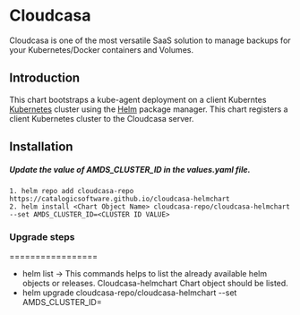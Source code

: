 # Cloudcasa
Cloudcasa is one of the most versatile SaaS solution to manage backups for your Kubernetes/Docker containers and Volumes.

## Introduction

This chart bootstraps a kube-agent deployment on a client Kuberntes [Kubernetes](http://kubernetes.io) cluster using the [Helm](https://helm.sh) package manager. This chart registers a client Kubernetes cluster to the Cloudcasa server.

## Installation
##### Update the value of AMDS_CLUSTER_ID in the values.yaml file.

```
1. helm repo add cloudcasa-repo https://catalogicsoftware.github.io/cloudcasa-helmchart
2. helm install <Chart Object Name> cloudcasa-repo/cloudcasa-helmchart --set AMDS_CLUSTER_ID=<CLUSTER ID VALUE>
```

### Upgrade steps
=================
- helm list -> This commands helps to list the already available helm objects or releases. Cloudcasa-helmchart Chart object should be listed.
- helm upgrade <Chart Object Name> cloudcasa-repo/cloudcasa-helmchart --set AMDS_CLUSTER_ID=<CLUSTER ID VALUE>

